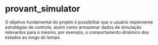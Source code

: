 # provant_simulator
O objetivo fundamental do projeto é possibilitar que o usuário implemente estratégias de controle, assim como armazenar dados de simulação relevantes para o mesmo, por exemplo, o comportamento dinâmico dos estados ao longo do tempo.
